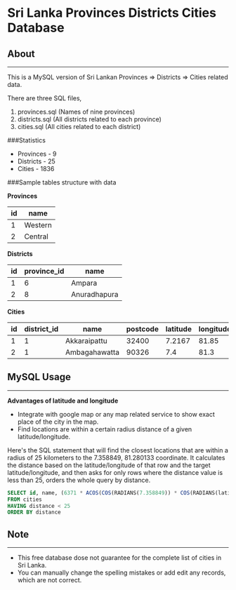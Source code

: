 # Sri Lanka Provinces Districts Cities Database ##


## About
------
This is a MySQL version of Sri Lankan Provinces => Districts => Cities related data.

There are three SQL files,
 1. provinces.sql (Names of nine provinces)
 2. districts.sql (All districts related to each province)
 3. cities.sql (All cities related to each district)

###Statistics

*  Provinces - 9
*  Districts - 25
*  Cities - 1836

###Sample tables structure with data


**Provinces**

| id  | name |
| --- | ------- |
| 1   | Western |
| 2   | Central |


**Districts**

| id  | province_id| name         |
| --- | ---------- | ------------ |
| 1   | 6          | Ampara       |
| 2   | 8          | Anuradhapura |


**Cities**

| id  | district_id | name          | postcode | latitude | longitude |
| --- | ----------- | ------------- | -------- | -------- | --------- |
| 1   | 1           | Akkaraipattu  | 32400    | 7.2167   | 81.85     |
| 2   | 1           | Ambagahawatta | 90326    | 7.4      | 81.3      |



## MySQL Usage
------

**Advantages of latitude and longitude**

* Integrate with google map or any map related service to show exact place of the city in the map.
* Find locations are within a certain radius distance of a given latitude/longitude.


Here's the SQL statement that will find the closest locations that are within a radius of 25 kilometers to the 7.358849, 81.280133 coordinate. It calculates the distance based on the latitude/longitude of that row and the target latitude/longitude, and then asks for only rows where the distance value is less than 25, orders the whole query by distance.

```SQL
SELECT id, name, (6371 * ACOS(COS(RADIANS(7.358849)) * COS(RADIANS(latitude)) * COS(RADIANS(longitude) - RADIANS(81.280133)) + SIN(RADIANS(7.358849)) * SIN(RADIANS(latitude)))) AS distance
FROM cities
HAVING distance < 25
ORDER BY distance
```


## Note
------

* This free database dose not guarantee for the complete list of cities in Sri Lanka.
* You can manually change the spelling mistakes or add edit any records, which are not correct.
